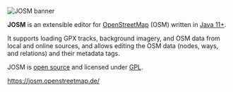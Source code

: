 ![JOSM banner](https://raw.githubusercontent.com/JOSM/josm/master/nodist/images/logo/bannerhorizontal.jpg)

**JOSM** is an extensible editor for [OpenStreetMap](https://www.openstreetmap.org/) (OSM) written in [Java 11+](https://www.azul.com/downloads/?version=java-21-lts&package=jdk-fx#zulu).

It supports loading GPX tracks, background imagery, and OSM data from local and online sources, and allows editing the OSM data (nodes, ways, and relations) and their metadata tags.

JOSM is [open source](https://github.com/JOSM/josm) and licensed under [GPL](https://github.com/JOSM/josm/blob/master/LICENSE).

https://josm.openstreetmap.de/
